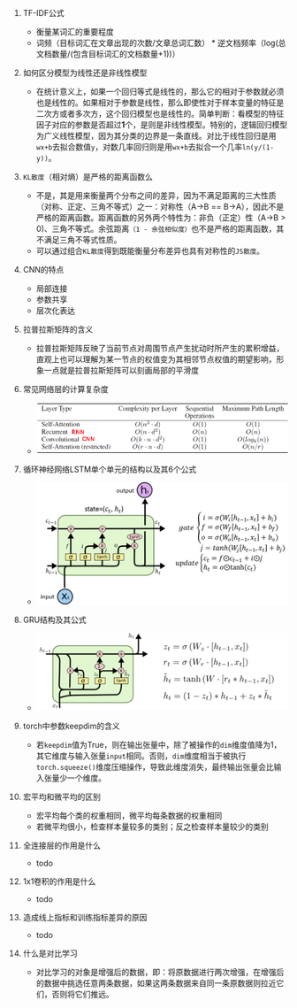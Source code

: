 1. TF-IDF公式
    - 衡量某词汇的重要程度
    - 词频（目标词汇在文章出现的次数/文章总词汇数） * 逆文档频率（log(总文档数量/(包含目标词汇的文档数量+1))）

1. 如何区分模型为线性还是非线性模型
    - 在统计意义上，如果一个回归等式是线性的，那么它的相对于参数就必须也是线性的。如果相对于参数是线性，那么即使性对于样本变量的特征是二次方或者多次方，这个回归模型也是线性的。简单判断：看模型的特征因子对应的参数是否超过**1**个，是则是非线性模型。特别的，逻辑回归模型为广义线性模型，因为其分类的边界是一条直线。对比于线性回归是用`wx+b`去拟合数值`y`，对数几率回归则是用`wx+b`去拟合一个几率`ln(y/(1-y))`。
    
2. `KL散度`（相对熵）是严格的距离函数么
    - 不是，其是用来衡量两个分布之间的差异，因为不满足距离的三大性质（对称、正定、三角不等式）之一：对称性（A->B == B->A），因此不是严格的距离函数。距离函数的另外两个特性为：非负（正定）性（A->B > 0)、三角不等式。余弦距离`（1 - 余弦相似度）`也不是严格的距离函数，其不满足三角不等式性质。
    - 可以通过组合`KL散度`得到既能衡量分布差异也具有对称性的`JS散度`。
    
1. CNN的特点
    - 局部连接
    - 参数共享
    - 层次化表达
    
1. 拉普拉斯矩阵的含义
    - 拉普拉斯矩阵反映了当前节点对周围节点产生扰动时所产生的累积增益，直观上也可以理解为某一节点的权值变为其相邻节点权值的期望影响，形象一点就是拉普拉斯矩阵可以刻画局部的平滑度
    
1. 常见网络层的计算复杂度
    - ![complexity](pics/网络计算复杂度.png)
3. 循环神经网络LSTM单个单元的结构以及其6个公式
    - ![lstm](pics/LSTM.png)
    
4. GRU结构及其公式
    - ![gru](pics/GRU.png)
    
8. torch中参数keepdim的含义
    - 若`keepdim`值为True，则在输出张量中，除了被操作的`dim`维度值降为1，其它维度与输入张量`input`相同。否则，`dim`维度相当于被执行`torch.squeeze()`维度压缩操作，导致此维度消失，最终输出张量会比输入张量少一个维度。
    
1. 宏平均和微平均的区别
    - 宏平均每个类的权重相同，微平均每条数据的权重相同
    - 若微平均很小，检查样本量较多的类别；反之检查样本量较少的类别
	
1. 全连接层的作用是什么
    - todo
    
1. 1x1卷积的作用是什么
    - todo
    
6. 造成线上指标和训练指标差异的原因
    - todo
    
1. 什么是对比学习
    - 对比学习的对象是增强后的数据，即：将原数据进行两次增强，在增强后的数据中挑选任意两条数据，如果这两条数据来自同一条原数据则拉近它们，否则将它们推远。